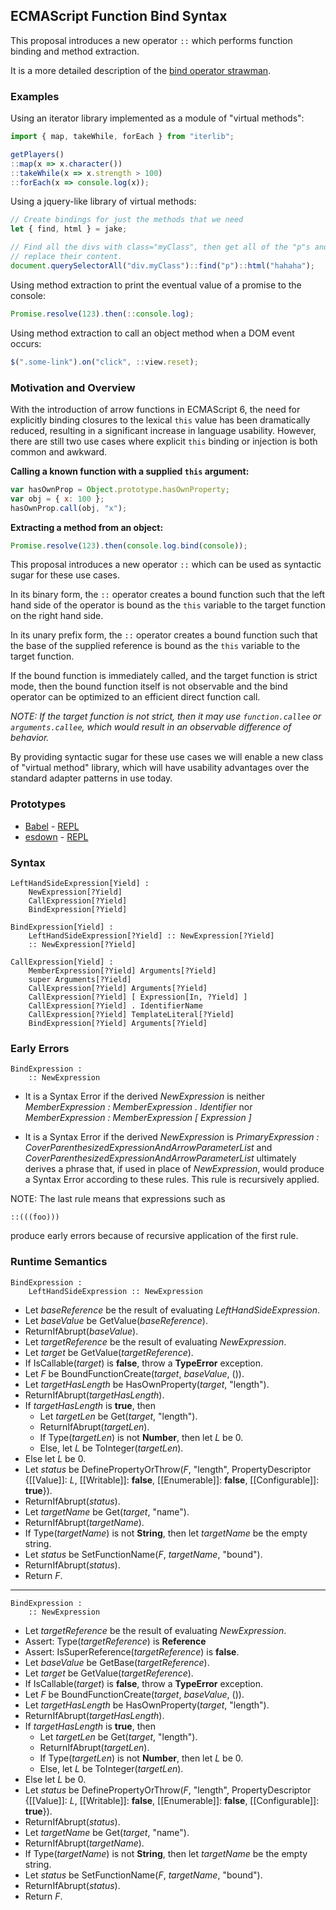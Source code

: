 ## ECMAScript Function Bind Syntax ##

This proposal introduces a new operator `::` which performs function binding and
method extraction.

It is a more detailed description of the [bind operator strawman](http://wiki.ecmascript.org/doku.php?id=strawman:bind_operator).

### Examples ###

Using an iterator library implemented as a module of "virtual methods":

```js
import { map, takeWhile, forEach } from "iterlib";

getPlayers()
::map(x => x.character())
::takeWhile(x => x.strength > 100)
::forEach(x => console.log(x));
```

Using a jquery-like library of virtual methods:

```js
// Create bindings for just the methods that we need
let { find, html } = jake;

// Find all the divs with class="myClass", then get all of the "p"s and
// replace their content.
document.querySelectorAll("div.myClass")::find("p")::html("hahaha");
```

Using method extraction to print the eventual value of a promise to the console:

```js
Promise.resolve(123).then(::console.log);
```

Using method extraction to call an object method when a DOM event occurs:

```js
$(".some-link").on("click", ::view.reset);
```

### Motivation and Overview ###

With the introduction of arrow functions in ECMAScript 6, the need for explicitly
binding closures to the lexical `this` value has been dramatically reduced, resulting
in a significant increase in language usability.  However, there are still two use cases
where explicit `this` binding or injection is both common and awkward.

**Calling a known function with a supplied `this` argument:**

```js
var hasOwnProp = Object.prototype.hasOwnProperty;
var obj = { x: 100 };
hasOwnProp.call(obj, "x");
```

**Extracting a method from an object:**

```js
Promise.resolve(123).then(console.log.bind(console));
```

This proposal introduces a new operator `::` which can be used as syntactic sugar
for these use cases.

In its binary form, the `::` operator creates a bound function such that the left
hand side of the operator is bound as the `this` variable to the target function on
the right hand side.

In its unary prefix form, the `::` operator creates a bound function such that
the base of the supplied reference is bound as the `this` variable to the target
function.

If the bound function is immediately called, and the target function is strict
mode, then the bound function itself is not observable and the bind operator
can be optimized to an efficient direct function call.

_NOTE: If the target function is not strict, then it may use `function.callee` or
`arguments.callee`, which would result in an observable difference of behavior._

By providing syntactic sugar for these use cases we will enable a new class of
"virtual method" library, which will have usability advantages over the standard
adapter patterns in use today.


### Prototypes ###

- [Babel](https://github.com/babel/babel) - [REPL](https://babeljs.io/repl/)
- [esdown](https://github.com/zenparsing/esdown) - [REPL](http://zenparsing.github.io/esdown/repl/)


### Syntax ###


    LeftHandSideExpression[Yield] :
        NewExpression[?Yield]
        CallExpression[?Yield]
        BindExpression[?Yield]

    BindExpression[Yield] :
        LeftHandSideExpression[?Yield] :: NewExpression[?Yield]
        :: NewExpression[?Yield]

    CallExpression[Yield] :
        MemberExpression[?Yield] Arguments[?Yield]
        super Arguments[?Yield]
        CallExpression[?Yield] Arguments[?Yield]
        CallExpression[?Yield] [ Expression[In, ?Yield] ]
        CallExpression[?Yield] . IdentifierName
        CallExpression[?Yield] TemplateLiteral[?Yield]
        BindExpression[?Yield] Arguments[?Yield]

### Early Errors ###

    BindExpression :
        :: NewExpression

- It is a Syntax Error if the derived *NewExpression* is neither
  *MemberExpression : MemberExpression . Identifier* nor
  *MemberExpression : MemberExpression [ Expression ]*

- It is a Syntax Error if the derived *NewExpression* is
  *PrimaryExpression : CoverParenthesizedExpressionAndArrowParameterList* and
  *CoverParenthesizedExpressionAndArrowParameterList* ultimately derives a phrase that,
  if used in place of *NewExpression*, would produce a Syntax Error according to these rules.
  This rule is recursively applied.

NOTE:  The last rule means that expressions such as

    ::(((foo)))

produce early errors because of recursive application of the first rule.

### Runtime Semantics ###

    BindExpression :
        LeftHandSideExpression :: NewExpression

- Let _baseReference_ be the result of evaluating _LeftHandSideExpression_.
- Let _baseValue_ be GetValue(_baseReference_).
- ReturnIfAbrupt(_baseValue_).
- Let _targetReference_ be the result of evaluating _NewExpression_.
- Let _target_ be GetValue(_targetReference_).
- If IsCallable(_target_) is **false**, throw a **TypeError** exception.
- Let _F_ be BoundFunctionCreate(_target_, _baseValue_, ()).
- Let _targetHasLength_ be HasOwnProperty(_target_, "length").
- ReturnIfAbrupt(_targetHasLength_).
- If _targetHasLength_ is **true**, then
    - Let _targetLen_ be Get(_target_, "length").
    - ReturnIfAbrupt(_targetLen_).
    - If Type(_targetLen_) is not **Number**, then let _L_ be 0.
    - Else, let _L_ be ToInteger(_targetLen_).
- Else let _L_ be 0.
- Let _status_ be DefinePropertyOrThrow(_F_, "length", PropertyDescriptor {[[Value]]: _L_,
  [[Writable]]: **false**, [[Enumerable]]: **false**, [[Configurable]]: **true**}).
- ReturnIfAbrupt(_status_).
- Let _targetName_ be Get(_target_, "name").
- ReturnIfAbrupt(_targetName_).
- If Type(_targetName_) is not **String**, then let _targetName_ be the empty string.
- Let _status_ be SetFunctionName(_F_, _targetName_, "bound").
- ReturnIfAbrupt(_status_).
- Return _F_.


----

    BindExpression :
        :: NewExpression

- Let _targetReference_ be the result of evaluating _NewExpression_.
- Assert: Type(_targetReference_) is **Reference**
- Assert: IsSuperReference(_targetReference_) is **false**.
- Let _baseValue_ be GetBase(_targetReference_).
- Let _target_ be GetValue(_targetReference_).
- If IsCallable(_target_) is **false**, throw a **TypeError** exception.
- Let _F_ be BoundFunctionCreate(_target_, _baseValue_, ()).
- Let _targetHasLength_ be HasOwnProperty(_target_, "length").
- ReturnIfAbrupt(_targetHasLength_).
- If _targetHasLength_ is **true**, then
    - Let _targetLen_ be Get(_target_, "length").
    - ReturnIfAbrupt(_targetLen_).
    - If Type(_targetLen_) is not **Number**, then let _L_ be 0.
    - Else, let _L_ be ToInteger(_targetLen_).
- Else let _L_ be 0.
- Let _status_ be DefinePropertyOrThrow(_F_, "length", PropertyDescriptor {[[Value]]: _L_,
  [[Writable]]: **false**, [[Enumerable]]: **false**, [[Configurable]]: **true**}).
- ReturnIfAbrupt(_status_).
- Let _targetName_ be Get(_target_, "name").
- ReturnIfAbrupt(_targetName_).
- If Type(_targetName_) is not **String**, then let _targetName_ be the empty string.
- Let _status_ be SetFunctionName(_F_, _targetName_, "bound").
- ReturnIfAbrupt(_status_).
- Return _F_.
